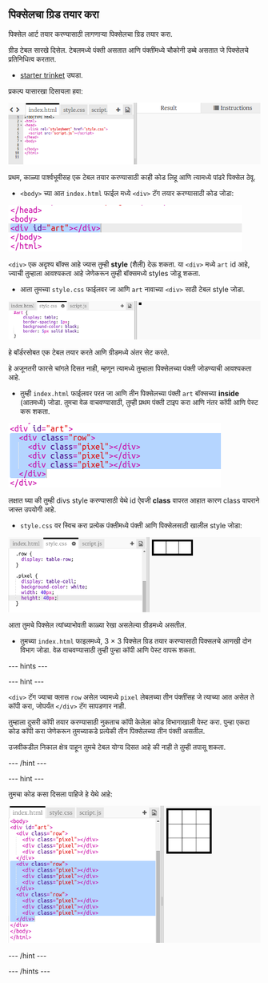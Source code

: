 ## पिक्सेलचा ग्रिड तयार करा

पिक्सेल आर्ट तयार करण्यासाठी लागणाऱ्या पिक्सेलचा ग्रिड तयार करा.

ग्रीड टेबल सारखे दिसेल. टेबलमध्ये पंक्ती असतात आणि पंक्तींमध्ये चौकोनी डब्बे असतात जे पिक्सेलचे प्रतिनिधित्व करतात.

+ [starter trinket](http://jumpto.cc/web-pixel) उघडा.

प्रकल्प यासारखा दिसायला हवा:

![screenshot](images/pixel-starter.png)

प्रथम, काळ्या पार्श्वभूमीसह एक टेबल तयार करण्यासाठी काही कोड लिहू आणि त्यामध्ये पांढरे पिक्सेल ठेवू.

+ `<body>` च्या आत `index.html` फाईल मध्ये `<div>` टॅग तयार करण्यासाठी कोड जोडा:

![screenshot](images/pixel-art-art.png)

`<div>` एक अदृश्य बॉक्स आहे ज्यास तुम्ही **style** (शैली) देऊ शकता. या `<div>` मध्ये `art` id आहे, ज्याची तुम्हाला आवश्यकता आहे जेणेकरून तुम्ही बॉक्समध्ये styles जोडू शकता.

+ आता तुमच्या `style.css` फाईलवर जा आणि `art` नावाच्या `<div>` साठी टेबल style जोडा.

![screenshot](images/pixel-art-style.png)

हे बॉर्डरसोबत एक टेबल तयार करते आणि ग्रीडमध्ये अंतर सेट करते.

हे अजूनतरी फारसे चांगले दिसत नाही, म्हणून त्यामध्ये तुम्हाला पिक्सेलच्या पंक्ती जोडण्याची आवश्यकता आहे.

+ तुम्ही `index.html` फाईलवर परत जा आणि तीन पिक्सेलच्या पंक्ती `art` बॉक्सच्या **inside** (आतमध्ये) जोडा. तुमचा वेळ वाचवण्यासाठी, तुम्ही प्रथम पंक्ती टाइप करा आणि नंतर कॉपी आणि पेस्ट करू शकता.

![screenshot](images/pixel-art-row.png)

लक्षात घ्या की तुम्ही divs style करण्यासाठी येथे id ऐवजी **class** वापरत आहात कारण class वापराने जास्त उपयोगी आहे.

+ `style.css` वर स्विच करा प्रत्येक पंक्तीमध्ये पंक्ती आणि पिक्सेलसाठी खालील style जोडा:

![screenshot](images/pixel-art-row-style.png)

आता तुमचे पिक्सेल त्यांच्याभोवती काळ्या रेखा असलेल्या ग्रीडमध्ये असतील.

+ तुमच्या `index.html` फाइलमध्ये, 3 × 3 पिक्सेल ग्रिड तयार करण्यासाठी पिक्सलचे आणखी दोन विभाग जोडा. वेळ वाचवण्यासाठी तुम्ही पुन्हा कॉपी आणि पेस्ट वापरू शकता.

\--- hints \---

\--- hint \---

`<div>` टॅग ज्याचा क्लास `row` असेल ज्यामध्ये `pixel` लेबलच्या तीन पंक्तींसह जे त्याच्या आत असेल ते कॉपी करा, जोपर्यंत `</div>` टॅग सापडणार नाही.

तुम्हाला दुसरी कॉपी तयार करण्यासाठी नुकताच कॉपी केलेला कोड विभागाखाली पेस्ट करा. पुन्हा एकदा कोड कॉपी करा जेणेकरून तुमच्याकडे प्रत्येकी तीन पिक्सेलच्या तीन पंक्ती असतील.

उजवीकडील निकाल क्षेत्र पाहून तुमचे टेबल योग्य दिसत आहे की नाही ते तुम्ही तपासू शकता.

\--- /hint \---

\--- hint \---

तुमचा कोड कसा दिसला पाहिजे हे येथे आहे:

![screenshot](images/pixel-art-grid-3.png)

\--- /hint \---

\--- /hints \---